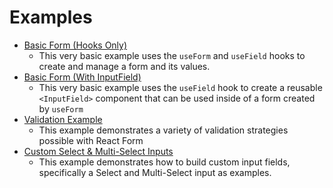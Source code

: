 # Examples

- [Basic Form (Hooks Only)](https://codesandbox.io/s/react-form-demo-950ww)
  - This very basic example uses the `useForm` and `useField` hooks to create and manage a form and its values.
- [Basic Form (With InputField)](https://codesandbox.io/s/react-form-demo-wrybd)
  - This very basic example uses the `useField` hook to create a reusable `<InputField>` component that can be used inside of a form created by `useForm`
- [Validation Example](https://codesandbox.io/s/react-form-demo-q9mgm)
  - This example demonstrates a variety of validation strategies possible with React Form
- [Custom Select & Multi-Select Inputs](https://codesandbox.io/s/react-form-custom-select-multi-select-inputs-q5ixs)
  - This example demonstrates how to build custom input fields, specifically a Select and Multi-Select input as examples.
